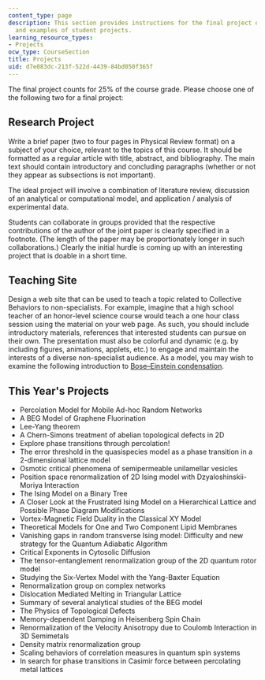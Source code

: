 ```yaml
---
content_type: page
description: This section provides instructions for the final project of the course
  and examples of student projects.
learning_resource_types:
- Projects
ocw_type: CourseSection
title: Projects
uid: d7e083dc-213f-522d-4439-84bd050f365f
---
```


The final project counts for 25% of the course grade. Please choose one of the following two for a final project:

Research Project
----------------

Write a brief paper (two to four pages in Physical Review format) on a subject of your choice, relevant to the topics of this course. It should be formatted as a regular article with title, abstract, and bibliography. The main text should contain introductory and concluding paragraphs (whether or not they appear as subsections is not important).

The ideal project will involve a combination of literature review, discussion of an analytical or computational model, and application / analysis of experimental data.

Students can collaborate in groups provided that the respective contributions of the author of the joint paper is clearly specified in a footnote. (The length of the paper may be proportionately longer in such collaborations.) Clearly the initial hurdle is coming up with an interesting project that is doable in a short time.

Teaching Site
-------------

Design a web site that can be used to teach a topic related to Collective Behaviors to non-specialists. For example, imagine that a high school teacher of an honor-level science course would teach a one hour class session using the material on your web page. As such, you should include introductory materials, references that interested students can pursue on their own. The presentation must also be colorful and dynamic (e.g. by including figures, animations, applets, etc.) to engage and maintain the interests of a diverse non-specialist audience. As a model, you may wish to examine the following introduction to [Bose–Einstein condensation](http://www.britannica.com/science/Bose-Einstein-condensate).

This Year's Projects
--------------------

*   Percolation Model for Mobile Ad-hoc Random Networks
*   A BEG Model of Graphene Fluorination
*   Lee-Yang theorem
*   A Chern-Simons treatment of abelian topological defects in 2D
*   Explore phase transitions through percolation!
*   The error threshold in the quasispecies model as a phase transition in a 2-dimensional lattice model
*   Osmotic critical phenomena of semipermeable unilamellar vesicles
*   Position space renormalization of 2D Ising model with Dzyaloshinskii-Moriya Interaction
*   The Ising Model on a Binary Tree
*   A Closer Look at the Frustrated Ising Model on a Hierarchical Lattice and Possible Phase Diagram Modifications
*   Vortex-Magnetic Field Duality in the Classical XY Model
*   Theoretical Models for One and Two Component Lipid Membranes
*   Vanishing gaps in random transverse Ising model: Difficulty and new strategy for the Quantum Adiabatic Algorithm
*   Critical Exponents in Cytosolic Diffusion
*   The tensor-entanglement renormalization group of the 2D quantum rotor model
*   Studying the Six-Vertex Model with the Yang-Baxter Equation
*   Renormalization group on complex networks
*   Dislocation Mediated Melting in Triangular Lattice
*   Summary of several analytical studies of the BEG model
*   The Physics of Topological Defects
*   Memory-dependent Damping in Heisenberg Spin Chain
*   Renormalization of the Velocity Anisotropy due to Coulomb Interaction in 3D Semimetals
*   Density matrix renormalization group
*   Scaling behaviors of correlation measures in quantum spin systems
*   In search for phase transitions in Casimir force between percolating metal lattices